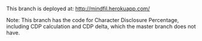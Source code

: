 This branch is deployed at:
  http://mindfil.herokuapp.com/


Note: This branch has the code for Character Disclosure Percentage, including CDP calculation and CDP delta, which the master branch does not have.